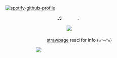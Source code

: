 [![spotify-github-profile](https://spotify-github-profile.kittinanx.com/api/view?uid=wjdes5kajmt1gqhbzctuzbgid&cover_image=true&theme=natemoo-re&show_offline=false&background_color=121212&interchange=true&bar_color=53b14f&bar_color_cover=false)](https://github.com/kittinan/spotify-github-profile) 

 ㅤ ㅤ ㅤ ㅤ ㅤ ㅤ ㅤ ㅤ ㅤ  ㅤ♫ ㅤ ㅤ ㅤ. 
 

 ㅤ ㅤ ㅤ ㅤ ㅤ  ㅤ ㅤ ㅤ ㅤ ㅤ ㅤㅤ![](https://static.wikia.nocookie.net/alien-stage/images/a/a3/Mizi-icon.png/revision/latest/scale-to-width-down/250?cb=20240427144100)


 ㅤ ㅤ ㅤ ㅤ   ㅤ ㅤ ㅤㅤ  [strawpage](https://romuluswolf.straw.page/) read for info (๑ᵔ⤙ᵔ๑)

  ㅤ ㅤ ㅤ ㅤ ㅤ ㅤ![](https://64.media.tumblr.com/54036728b5d528163ab429a09de48f01/992b39b6ab3235eb-47/s100x200/f864d3d0848d565b5296396f09d0dc50b60ab741.webp)

  ㅤ ㅤ ㅤ ㅤ ㅤ ㅤ ㅤ ㅤ 


